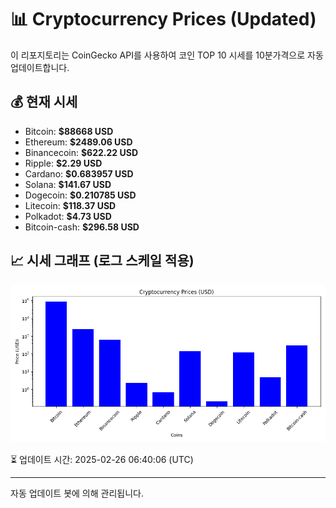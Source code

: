 
# 📊 Cryptocurrency Prices (Updated)

이 리포지토리는 CoinGecko API를 사용하여 코인 TOP 10 시세를 10분가격으로 자동 업데이트합니다.

## 💰 현재 시세
- Bitcoin: **$88668 USD**
- Ethereum: **$2489.06 USD**
- Binancecoin: **$622.22 USD**
- Ripple: **$2.29 USD**
- Cardano: **$0.683957 USD**
- Solana: **$141.67 USD**
- Dogecoin: **$0.210785 USD**
- Litecoin: **$118.37 USD**
- Polkadot: **$4.73 USD**
- Bitcoin-cash: **$296.58 USD**

## 📈 시세 그래프 (로그 스케일 적용)
![Crypto Prices](crypto_prices.png)

⏳ 업데이트 시간: 2025-02-26 06:40:06 (UTC)

---
자동 업데이트 봇에 의해 관리됩니다.
